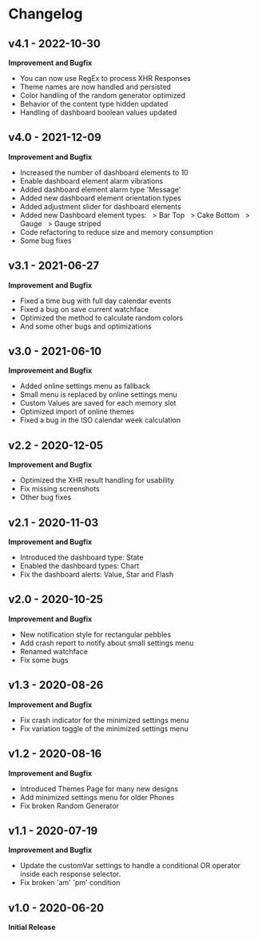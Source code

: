 # Changelog

## v4.1 - 2022-10-30
**Improvement and Bugfix**
- You can now use RegEx to process XHR Responses
- Theme names are now handled and persisted
- Color handling of the random generator optimized
- Behavior of the content type hidden updated
- Handling of dashboard boolean values updated

## v4.0 - 2021-12-09
**Improvement and Bugfix**
- Increased the number of dashboard elements to 10
- Enable dashboard element alarm vibrations
- Added dashboard element alarm type 'Message'
- Added new dashboard element orientation types
- Added adjustment slider for dashboard elements
- Added new Dashboard element types:
  > Bar Top
  > Cake Bottom
  > Gauge
  > Gauge striped
- Code refactoring to reduce size and memory consumption
- Some bug fixes

## v3.1 - 2021-06-27
**Improvement and Bugfix**
- Fixed a time bug with full day calendar events
- Fixed a bug on save current watchface
- Optimized the method to calculate random colors
- And some other bugs and optimizations

## v3.0 - 2021-06-10
**Improvement and Bugfix**
- Added online settings menu as fallback
- Small menu is replaced by online settings menu
- Custom Values are saved for each memory slot
- Optimized import of online themes
- Fixed a bug in the ISO calendar week calculation

## v2.2 - 2020-12-05
**Improvement and Bugfix**
- Optimized the XHR result handling for usability
- Fix missing screenshots
- Other bug fixes

## v2.1 - 2020-11-03
**Improvement and Bugfix**
- Introduced the dashboard type: State
- Enabled the dashboard types: Chart
- Fix the dashboard alerts: Value, Star and Flash

## v2.0 - 2020-10-25
**Improvement and Bugfix**
- New notification style for rectangular pebbles
- Add crash report to notify about small settings menu
- Renamed watchface
- Fix some bugs

## v1.3 - 2020-08-26
**Improvement and Bugfix**
- Fix crash indicator for the minimized settings menu
- Fix variation toggle of the minimized settings menu

## v1.2 - 2020-08-16
**Improvement and Bugfix**
- Introduced Themes Page for many new designs
- Add minimized settings menu for older Phones
- Fix broken Random Generator

## v1.1 - 2020-07-19
**Improvement and Bugfix**
- Update the customVar settings to handle a conditional OR operator inside each response selector.
- Fix broken 'am' 'pm' condition


## v1.0 - 2020-06-20
**Initial Release**
